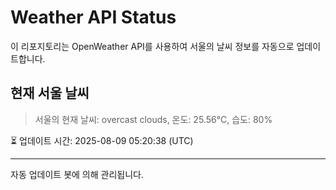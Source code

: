 
# Weather API Status

이 리포지토리는 OpenWeather API를 사용하여 서울의 날씨 정보를 자동으로 업데이트합니다.

## 현재 서울 날씨
> 서울의 현재 날씨: overcast clouds, 온도: 25.56°C, 습도: 80%

⏳ 업데이트 시간: 2025-08-09 05:20:38 (UTC)

---
자동 업데이트 봇에 의해 관리됩니다.
